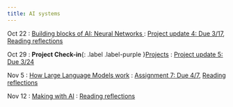 ```yaml
---
title: AI systems
---
```


Oct 22
: [Building blocks of AI: Neural Networks ](#)
  : [Project update 4: Due 3/17](https://drive.google.com/drive/folders/1OTvBq2B6INIgzztQ8nLQzgztQdF9o0pB?usp=drive_link), [Reading reflections](#)

Oct 29
: **Project Check-in**{: .label .label-purple }[Projects](#)
  : [Project update 5: Due 3/24](https://drive.google.com/drive/folders/1lnL8kJfupv4-aQXAtY42xghxrmac5VQ7?usp=drive_link)


Nov 5
: [How Large Language Models work](#)
  : [Assignment 7: Due 4/7](https://drive.google.com/drive/folders/1HNJZool1fW6YaXpLU0RpKXOOv0dbecaO?usp=drive_link), [Reading reflections](#)

Nov 12
: [Making with AI](#)
  : [Reading reflections](#)